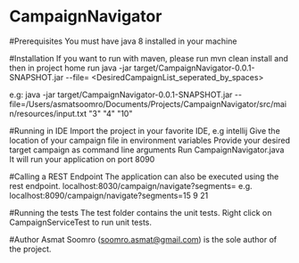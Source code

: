 # CampaignNavigator

#Prerequisites
You must have java 8 installed in your machine

#Installation
If you want to run with maven, please run mvn clean install and then in project home run 
java -jar target/CampaignNavigator-0.0.1-SNAPSHOT.jar --file=<Location of your campaignFile> <DesiredCampaignList_seperated_by_spaces>
  
e.g:
java -jar target/CampaignNavigator-0.0.1-SNAPSHOT.jar --file=/Users/asmatsoomro/Documents/Projects/CampaignNavigator/src/main/resources/input.txt "3" "4" "10"

#Running in IDE
Import the project in your favorite IDE, e.g intellij
Give the location of your campaign file in environment variables
Provide your desired target campaign as command line arguments
Run CampaignNavigator.java
It will run your application on port 8090

#Calling a REST Endpoint
The application can also be executed using the rest endpoint.
localhost:8030/campaign/navigate?segments=<Segments>
e.g. localhost:8090/campaign/navigate?segments=15 9 21

#Running the tests
The test folder contains the unit tests.
Right click on CampaignServiceTest to run unit tests.

#Author
Asmat Soomro (soomro.asmat@gmail.com) is the sole author of the project.


